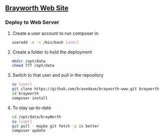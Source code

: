 ## [Brayworth Web Site](https://brayworth.com)

### Deploy to Web Server
1. Create a user account to run composer in
```bash
   useradd -m -s /bin/bash [user]
```

2. Create a folder to hold the deployment
```bash
   mkdir /opt/data
   chmod 777 /opt/data
```

3. Switch to that user and pull in the repository
```bash
   su [user]
   git clone https://github.com/bravedave/brayworth-www.git brayworth
   cd brayworth
   composer install
```

4. To stay up-to-date
```bash
   cd /opt/data/brayWorth
   su [user]
   git pull - maybe git fetch -p is better
   composer update
```
